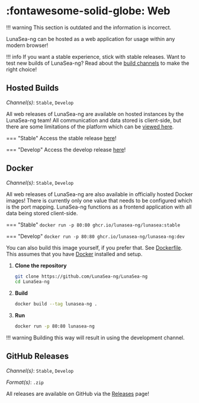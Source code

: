 # :fontawesome-solid-globe: Web

!!! warning
	This section is outdated and the information is incorrect.

LunaSea-ng can be hosted as a web application for usage within any modern browser!

!!! info
	If you want a stable experience, stick with stable releases. Want to test new builds of LunaSea-ng? Read about the [build channels](../getting-started/build-channels.md) to make the right choice!

## Hosted Builds

_Channel(s)_: `Stable`, `Develop`

All web releases of LunaSea-ng are available on hosted instances by the LunaSea-ng team! All communication and data stored is client-side, but there are some limitations of the platform which can be [viewed here](../getting-started/platform-restrictions.md).

=== "Stable"
	Access the stable release [here](https://web.lunasea.app/)!

=== "Develop"
	Access the develop release [here](https://dev.web.lunasea.app/)!

## Docker

_Channel(s)_: `Stable`, `Develop`

All web releases of LunaSea-ng are also available in officially hosted Docker images! There is currently only one value that needs to be configured which is the port mapping. LunaSea-ng functions as a frontend application with all data being stored client-side.

=== "Stable"
	```
	docker run -p 80:80 ghcr.io/lunasea-ng/lunasea:stable
	```

=== "Develop"
	```
	docker run -p 80:80 ghcr.io/lunasea-ng/lunasea-ng:dev
	```

You can also build this image yourself, if you prefer that. See [Dockerfile](https://github.com/LunaSea-ng/LunaSea-ng/blob/master/Dockerfile). This assumes that you have [Docker](https://www.docker.com/) installed and setup.

1. **Clone the repository**
    ```bash
    git clone https://github.com/LunaSea-ng/LunaSea-ng
    cd LunaSea-ng
    ```

2. **Build**
    ```bash
    docker build --tag lunasea-ng .
    ```

3. **Run**
    ```bash
    docker run -p 80:80 lunasea-ng
    ```

!!! warning
	Building this way will result in using the development channel.

## GitHub Releases

_Channel(s)_: `Stable`, `Develop`

_Format(s)_: `.zip`

All releases are available on GitHub via the [Releases](https://github.com/LunaSea-ng/LunaSea-ng/releases) page!
